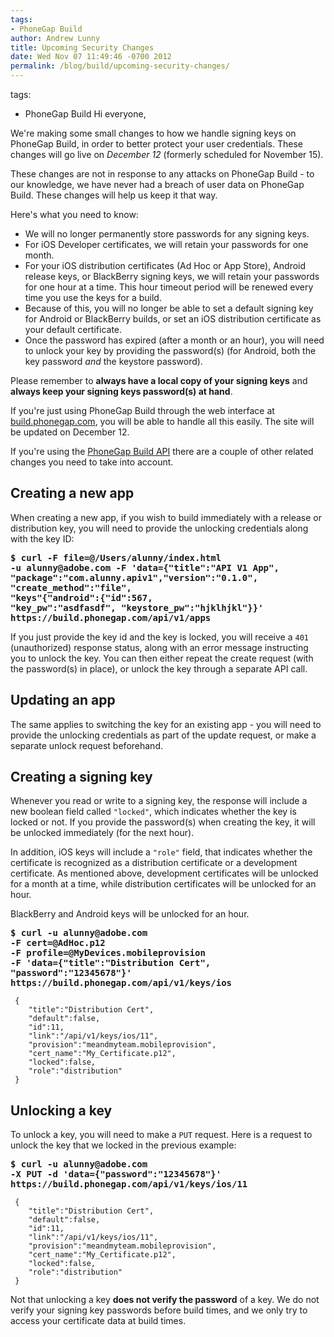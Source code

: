 ```yaml
---
tags:
- PhoneGap Build
author: Andrew Lunny
title: Upcoming Security Changes
date: Wed Nov 07 11:49:46 -0700 2012
permalink: /blog/build/upcoming-security-changes/
---
```

tags:
- PhoneGap Build
Hi everyone,

We're making some small changes to how we handle signing keys on PhoneGap Build,
in order to better protect your user credentials. These changes will go live on
_December 12_ (formerly scheduled for November 15).

These changes are not in response to any attacks on PhoneGap Build - to
our knowledge, we have never had a breach of user data on PhoneGap Build. These
changes will help us keep it that way.

Here's what you need to know:

* We will no longer permanently store passwords for any signing keys.
* For iOS Developer certificates, we will retain your passwords for one month.
* For your iOS distribution certificates (Ad Hoc or App Store), Android release
keys, or BlackBerry signing keys, we will retain your passwords for one hour at
a time. This hour timeout period will be renewed every time you use the keys
for a build.
* Because of this, you will no longer be able to set a default signing key for
Android or BlackBerry builds, or set an iOS distribution certificate as your
default certificate.
* Once the password has expired (after a month or an hour), you will need to
unlock your key by providing the password(s) (for Android, both the key password
_and_ the keystore password).

Please remember to __always have a local copy of your signing keys__ and
__always keep your signing keys password(s) at hand__.

If you're just using PhoneGap Build through the web interface at
[build.phonegap.com](https://build.phonegap.com), you will be able to handle all
this easily. The site will be updated on December 12.

If you're using the [PhoneGap Build API](https://build.phonegap.com/docs/api)
there are a couple of other related changes you need to take into account.

<!-- end-slug -->

## Creating a new app

When creating a new app, if you wish to build immediately with a release or
distribution key, you will need to provide the unlocking credentials along with
the key ID:

<pre><strong>$ curl -F file=@/Users/alunny/index.html
-u alunny@adobe.com -F 'data={"title":"API V1 App",
"package":"com.alunny.apiv1","version":"0.1.0",
"create_method":"file",
"keys"{"android":{"id":567,
"key_pw":"asdfasdf", "keystore_pw":"hjklhjkl"}}'
https://build.phonegap.com/api/v1/apps</strong></pre>

If you just provide the key id and the key is locked, you will receive a `401`
(unauthorized) response status, along with an error message instructing you to
unlock the key. You can then either repeat the create request (with the
password(s) in place), or unlock the key through a separate API call.

## Updating an app

The same applies to switching the key for an existing app - you will need to
provide the unlocking credentials as part of the update request, or make a
separate unlock request beforehand.

## Creating a signing key

Whenever you read or write to a signing key, the response will include a new
boolean field called `"locked"`, which indicates whether the key is locked or
not. If you provide the password(s) when creating the key, it will be unlocked
immediately (for the next hour).

In addition, iOS keys will include a `"role"` field, that indicates whether the
certificate is recognized as a distribution certificate or a development
certificate. As mentioned above, development certificates will be unlocked for a
month at a time, while distribution certificates will be unlocked for an hour.

BlackBerry and Android keys will be unlocked for an hour.

<pre><strong>$ curl -u alunny@adobe.com
-F cert=@AdHoc.p12
-F profile=@MyDevices.mobileprovision
-F 'data={"title":"Distribution Cert",
"password":"12345678"}'
https://build.phonegap.com/api/v1/keys/ios</strong></pre>
     {
        "title":"Distribution Cert",
        "default":false,
        "id":11,
        "link":"/api/v1/keys/ios/11",
        "provision":"meandmyteam.mobileprovision",
        "cert_name":"My_Certificate.p12",
        "locked":false,
        "role":"distribution"
     }

## Unlocking a key

To unlock a key, you will need to make a `PUT` request. Here is a request to
unlock the key that we locked in the previous example:

<pre><strong>$ curl -u alunny@adobe.com
-X PUT -d 'data={"password":"12345678"}'
https://build.phonegap.com/api/v1/keys/ios/11</strong></pre>
     {
        "title":"Distribution Cert",
        "default":false,
        "id":11,
        "link":"/api/v1/keys/ios/11",
        "provision":"meandmyteam.mobileprovision",
        "cert_name":"My_Certificate.p12",
        "locked":false,
        "role":"distribution"
     }

Not that unlocking a key __does not verify the password__ of a key. We do not
verify your signing key passwords before build times, and we only try to access
your certificate data at build times.

